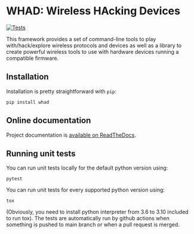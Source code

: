 # WHAD: Wireless HAcking Devices

[![Tests](https://github.com/virtualabs/whad-client/actions/workflows/tests.yml/badge.svg)](https://github.com/virtualabs/whad-client/actions/workflows/tests.yml)

This framework provides a set of command-line tools to play with/hack/explore
wireless protocols and devices as well as a library to create powerful wireless
tools to use with hardware devices running a compatible firmware.

## Installation

Installation is pretty straightforward with ``pip``:

```
pip install whad
```

## Online documentation

Project documentation is [available on ReadTheDocs](https://whad.readthedocs.io/en/latest/).

## Running unit tests

You can run unit tests locally for the default python version using:
```
pytest
```

You can run unit tests for every supported python version using:
```
tox
```

(Obviously, you need to install python interpreter from 3.6 to 3.10 included to run tox).
The tests are automatically run by github actions when something is pushed to main branch or when a pull request is merged.

